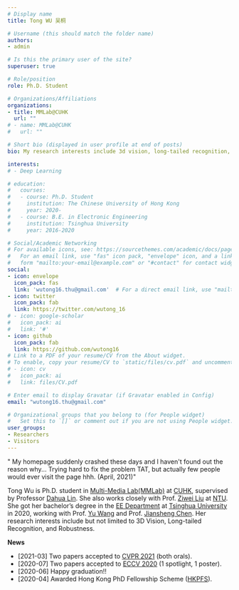 ```yaml
---
# Display name
title: Tong WU 吴桐

# Username (this should match the folder name)
authors:
- admin

# Is this the primary user of the site?
superuser: true

# Role/position
role: Ph.D. Student

# Organizations/Affiliations
organizations:
- title: MMLab@CUHK
  url: ""
# - name: MMLab@CUHK
#   url: ""

# Short bio (displayed in user profile at end of posts)
bio: My research interests include 3d vision, long-tailed recognition, and robustness. 

interests:
# - Deep Learning

# education:
#   courses:
#   - course: Ph.D. Student 
#     institution: The Chinese University of Hong Kong
#     year: 2020-
#   - course: B.E. in Electronic Engineering
#     institution: Tsinghua University
#     year: 2016-2020

# Social/Academic Networking
# For available icons, see: https://sourcethemes.com/academic/docs/page-builder/#icons
#   For an email link, use "fas" icon pack, "envelope" icon, and a link in the
#   form "mailto:your-email@example.com" or "#contact" for contact widget.
social:
- icon: envelope
  icon_pack: fas
  link: 'wutong16.thu@gmail.com'  # For a direct email link, use "mailto:test@example.org".
- icon: twitter
  icon_pack: fab
  link: https://twitter.com/wutong_16
# - icon: google-scholar
#   icon_pack: ai
#   link: '#'
- icon: github
  icon_pack: fab
  link: https://github.com/wutong16
# Link to a PDF of your resume/CV from the About widget.
# To enable, copy your resume/CV to `static/files/cv.pdf` and uncomment the lines below.
# - icon: cv
#   icon_pack: ai
#   link: files/CV.pdf

# Enter email to display Gravatar (if Gravatar enabled in Config)
email: "wutong16.thu@gmail.com"

# Organizational groups that you belong to (for People widget)
#   Set this to `[]` or comment out if you are not using People widget.
user_groups:
- Researchers
- Visitors
---
```


" My homepage suddenly crashed these days and I haven't found out the reason why... 
Trying hard to fix the problem TAT, but actually few people would ever visit the page hhh. 
(April, 2021)"


Tong Wu is Ph.D. student in [Multi-Media Lab(MMLab)](http://mmlab.ie.cuhk.edu.hk/) at [CUHK](https://www.cuhk.edu.hk/english/index.html), supervised by Professor [Dahua Lin](http://dahua.me/). She also works closely with Prof. [Ziwei Liu](https://liuziwei7.github.io/) at [NTU](https://www.ntu.edu.sg/Pages/home.aspx). She got her bachelor’s degree in the [EE Department](http://www.ee.tsinghua.edu.cn/) at [Tsinghua University](https://www.tsinghua.edu.cn/) in 2020, working with Prof. [Yu Wang](http://nicsefc.ee.tsinghua.edu.cn/people/yu-wang/) and Prof. [Jiansheng Chen](https://jschenthu.weebly.com/). Her research interests include but not limited to 3D Vision, Long-tailed Recognition, and Robustness.

**News**
- \[2021-03\] Two papers accepted to [CVPR 2021](http://cvpr2021.thecvf.com/) (both orals).
- \[2020-07\] Two papers accepted to [ECCV 2020](https://eccv2020.eu/) (1 spotlight, 1 poster).
- \[2020-06\] Happy graduation!!
- \[2020-04\] Awarded Hong Kong PhD Fellowship Scheme ([HKPFS](https://cerg1.ugc.edu.hk/hkpfs/apply.html)).